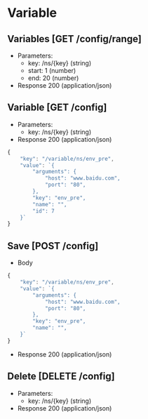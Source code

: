 # Variable
## Variables [GET /config/range]
+ Parameters:
    - key: /ns/{key} (string)
    - start: 1 (number)
    - end: 20 (number)
+ Response 200 (application/json)
    
    
## Variable [GET /config]
+ Parameters:
    - key: /ns/{key} (string)
+ Response 200 (application/json)
```javascript
{
	"key": "/variable/ns/env_pre",
	"value": `{
		"arguments": {
			"host": "www.baidu.com",
			"port": "80",
		},
		"key": "env_pre",
		"name": "",
		"id": 7
	}`
}
```

## Save [POST /config]
+ Body
```javascript
{
	"key": "/variable/ns/env_pre",
	"value": `{
		"arguments": {
			"host": "www.baidu.com",
			"port": "80",
		},
		"key": "env_pre",
		"name": "",
	}`
}
```
+ Response 200 (application/json)

## Delete [DELETE /config]
+ Parameters:
    - key: /ns/{key} (string)
+ Response 200 (application/json)